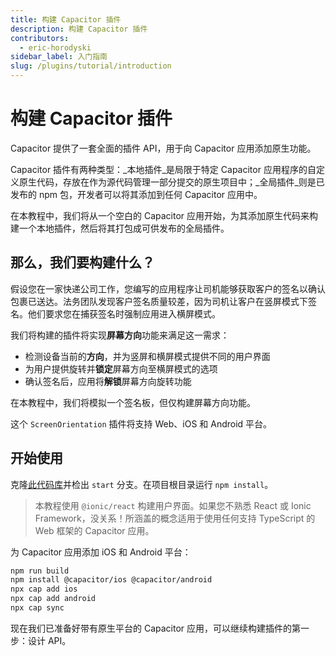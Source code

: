 ```yaml
---
title: 构建 Capacitor 插件
description: 构建 Capacitor 插件
contributors:
  - eric-horodyski
sidebar_label: 入门指南
slug: /plugins/tutorial/introduction
---
```


# 构建 Capacitor 插件

Capacitor 提供了一套全面的插件 API，用于向 Capacitor 应用添加原生功能。

Capacitor 插件有两种类型：_本地插件_是局限于特定 Capacitor 应用程序的自定义原生代码，存放在作为源代码管理一部分提交的原生项目中；_全局插件_则是已发布的 npm 包，开发者可以将其添加到任何 Capacitor 应用中。

在本教程中，我们将从一个空白的 Capacitor 应用开始，为其添加原生代码来构建一个本地插件，然后将其打包成可供发布的全局插件。

## 那么，我们要构建什么？

假设您在一家快递公司工作，您编写的应用程序让司机能够获取客户的签名以确认包裹已送达。法务团队发现客户签名质量较差，因为司机让客户在竖屏模式下签名。他们要求您在捕获签名时强制应用进入横屏模式。

我们将构建的插件将实现**屏幕方向**功能来满足这一需求：

- 检测设备当前的**方向**，并为竖屏和横屏模式提供不同的用户界面
- 为用户提供旋转并**锁定**屏幕方向至横屏模式的选项
- 确认签名后，应用将**解锁**屏幕方向旋转功能

在本教程中，我们将模拟一个签名板，但仅构建屏幕方向功能。

这个 `ScreenOrientation` 插件将支持 Web、iOS 和 Android 平台。

## 开始使用

克隆<a href="https://github.com/ionic-enterprise/capacitor-plugin-tutorial" target="_blank">此代码库</a>并检出 `start` 分支。在项目根目录运行 `npm install`。

> 本教程使用 `@ionic/react` 构建用户界面。如果您不熟悉 React 或 Ionic Framework，没关系！所涵盖的概念适用于使用任何支持 TypeScript 的 Web 框架的 Capacitor 应用。

为 Capacitor 应用添加 iOS 和 Android 平台：

```bash
npm run build
npm install @capacitor/ios @capacitor/android
npx cap add ios
npx cap add android
npx cap sync
```

现在我们已准备好带有原生平台的 Capacitor 应用，可以继续构建插件的第一步：设计 API。